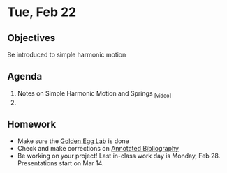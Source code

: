 Tue, Feb 22
=========    

 Objectives  
------------  
Be introduced to simple harmonic motion
 
Agenda    
---------    
1. Notes on Simple Harmonic Motion and Springs <sub>[video]</sub>
2. 


Homework  
-------------    

- Make sure the [Golden Egg Lab][lab] is done
- Check and make corrections on [Annotated Bibliography][bib]
- Be working on your project!  Last in-class work day is Monday, Feb 28.  Presentations start on Mar 14.
  
[bib]: https://avon.schoology.com/assignment/5527196339/
[lab]: https://avon.schoology.com/assignment/5527383767/
<!--stackedit_data:
eyJoaXN0b3J5IjpbLTE2MTM4NDczMjAsMTMxMTc3MDkyNywyMT
I3NzA5MjMxLC0xNzczMjUxMDYsMzk2MzY5NTUwLC02Mzc3Njc3
MjAsNjQwMTY0NTk2LDU0NjI1NTkzNiwtMTczMDM4MzE3NCwxOD
UzMzMxNzM5LDE4NjM5MjMwNjksMjEwMDYwMzM2NiwtMTE5NTYz
NDIxMywtMTY2NDQ3ODg5OSwtMTUxMzg4MTQ5NCwtMTIzMzIxNT
QwNCwxMzU5MjAzMzUxLDg0NDQ2NzA3NCw1MzQ3Mzg2MjYsLTE0
NTYwOTMwOTBdfQ==
-->